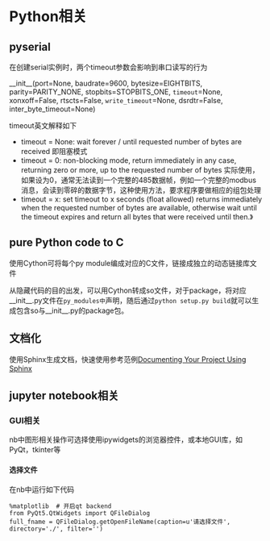 # Python相关
## pyserial
在创建serial实例时，两个timeout参数会影响到串口读写的行为
> 
\_\_init\_\_(port=None, baudrate=9600, bytesize=EIGHTBITS, parity=PARITY_NONE, stopbits=STOPBITS_ONE, `timeout`=None, xonxoff=False, rtscts=False, `write_timeout`=None, dsrdtr=False, inter_byte_timeout=None)

timeout英文解释如下
> 
- timeout = None: wait forever / until requested number of bytes are received  即阻塞模式
- timeout = 0: non-blocking mode, return immediately in any case, returning zero or more, up to the requested number of bytes  实际使用，如果设为0，通常无法读到一个完整的485数据帧，例如一个完整的modbus消息，会读到零碎的数据字节，这种使用方法，要求程序要做相应的组包处理
- timeout = x: set timeout to x seconds (float allowed) returns immediately when the requested number of bytes are available, otherwise wait until the timeout expires and return all bytes that were received until then.》
>

## pure Python code to C
使用Cython可将每个py module编成对应的C文件，链接成独立的动态链接库文件

从隐藏代码的目的出发，可以用Cython转成so文件，对于package，将对应\_\_init\_\_.py文件在`py_modules中`声明，随后通过`python setup.py build`就可以生成包含so与\_\_init\_\_.py的package包。
   
## 文档化
使用Sphinx生成文档，快速使用参考范例[Documenting Your Project Using Sphinx](https://pythonhosted.org/an_example_pypi_project/sphinx.html)

## jupyter notebook相关

### GUI相关

nb中图形相关操作可选择使用ipywidgets的浏览器控件，或本地GUI库，如PyQt，tkinter等

#### 选择文件

在nb中运行如下代码

```
%matplotlib  # 开启qt backend
from PyQt5.QtWidgets import QFileDialog
full_fname = QFileDialog.getOpenFileName(caption=u'请选择文件', directory='./', filter='')
```
